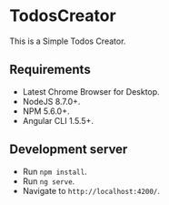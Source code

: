 # TodosCreator
This is a Simple Todos Creator.

## Requirements
- Latest Chrome Browser for Desktop.
- NodeJS 8.7.0+.
- NPM 5.6.0+.
- Angular CLI 1.5.5+.

## Development server
- Run `npm install`.
- Run `ng serve`.
- Navigate to `http://localhost:4200/`.
